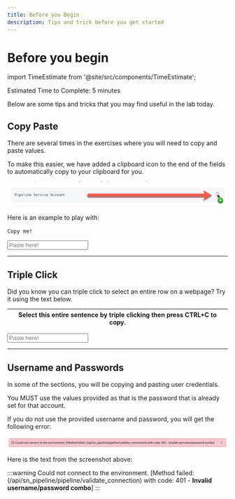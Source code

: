 ```yaml
---
title: Before you Begin
description: Tips and trick before you get started
---
```


# Before you begin

import TimeEstimate from '@site/src/components/TimeEstimate';

<TimeEstimate>Estimated Time to Complete: 5 minutes</TimeEstimate>

Below are some tips and tricks that you may find useful in the lab today.

## Copy Paste

There are several times in the exercises where you will need to copy and paste values. 

To make this easier, we have added a clipboard icon to the end of the fields to automatically copy to your clipboard for you. 

![relative](../assets/images/2023-07-31-12-33-16.png)

Here is an example to play with:

```markdown
Copy me!
```

<input type="text" name="paste" placeholder="Paste here!"/>

---

## Triple Click

Did you know you can triple click to select an entire row on a webpage? Try it using the text below.

| Select this entire sentence by triple clicking then press CTRL+C to copy. |
|----------|

<input type="text" name="paste" placeholder="Paste here!"/>

---

## Username and Passwords

In some of the sections, you will be copying and pasting user credentials. 

You MUST use the values provided as that is the password that is already set for that account. 

If you do not use the provided username and password, you will get the following error:

![relative](../assets/images/2023-07-31-12-39-48.png)


Here is the text from the screenshot above:

:::warning
Could not connect to the environment. [Method failed: (/api/sn_pipeline/pipeline/validate_connection) with code: 401 - **Invalid username/password combo**]
:::

